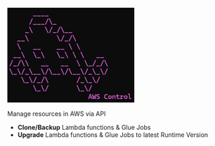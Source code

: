 ![control](./media/control.png)

Manage resources in AWS via API

- **Clone/Backup** Lambda functions & Glue Jobs
- **Upgrade** Lambda functions & Glue Jobs to latest Runtime Version

